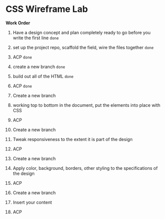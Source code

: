 # CSS Wireframe Lab

**Work Order**
1. Have a design concept and plan completely ready to go before you write the first line `done`

2. set up the project repo, scaffold the field, wire the files together `done`

3. ACP `done`

4. create a new branch `done`

5. build out all of the HTML `done`

6. ACP `done`

7. Create a new branch

8. working top to bottom in the document, put
the elements into place with CSS

9. ACP

10. Create a new branch

11. Tweak responsiveness to the extent it is part of the design

12. ACP

13. Create a new branch

14. Apply color, background, borders, other styling to the specifications of the design

15. ACP

16. Create a new branch

17. Insert your content

18. ACP
